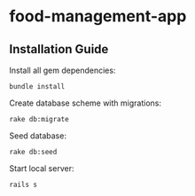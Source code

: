 # food-management-app

## Installation Guide
 
Install all gem dependencies:

` bundle install `

Create database scheme with migrations:

` rake db:migrate `

Seed database:

` rake db:seed ` 

Start local server:

` rails s `
